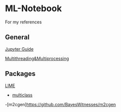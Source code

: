# ML-Notebook
For my references

## General
[Jupyter Guide](https://www.jianshu.com/p/91365f343585)

[Multithreading&Multiprocessing](https://timber.io/blog/multiprocessing-vs-multithreading-in-python-what-you-need-to-know/)

## Packages 

[LIME](https://github.com/marcotcr/lime)

- [multiclass](https://marcotcr.github.io/lime/tutorials/Lime%20-%20multiclass.html)

-[m2cgen]https://github.com/BayesWitnesses/m2cgen
